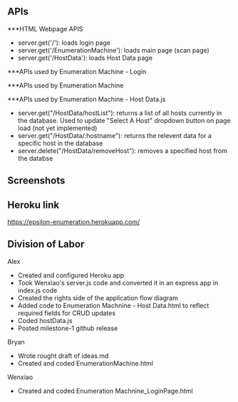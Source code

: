 APIs
-------------------------------------------------------------------------------------------------------------------------------------------------------------------
***HTML Webpage APIS

- server.get('/'): loads login page
- server.get('/EnumerationMachine'): loads main page (scan page)
- server.get('/HostData'): loads Host Data page

***APIs used by Enumeration Machine - Login

***APIs used by Enumeration Machine

***APIs used by Enumeration Machine - Host Data.js

- server.get("/HostData/hostList"): returns a list of all hosts currently in the database. Used to update "Select A Host" dropdown button on page load (not yet         implemented)
- server.get("/HostData/:hostname"): returns the relevent data for a specific host in the database
- server.delete("/HostData/removeHost"): removes a specified host from the databse


Screenshots
-------------------------------------------------------------------------------------------------------------------------------------------------------------------

Heroku link
-------------------------------------------------------------------------------------------------------------------------------------------------------------------

https://epsilon-enumeration.herokuapp.com/

Division of Labor
-------------------------------------------------------------------------------------------------------------------------------------------------------------------

Alex
- Created  and configured Heroku app
- Took Wenxiao's server.js code and converted it in an express app in index.js code
- Created the rights side of the application flow diagram
- Added code to Enumeration Machnine - Host Data.html to reflect required fields for CRUD updates
- Coded hostData.js
- Posted milestone-1 github release

Bryan
- Wrote rought draft of ideas.md
- Created and coded EnumerationMachine.html

Wenxiao 
- Created and coded Enumeration Machnine_LoginPage.html
